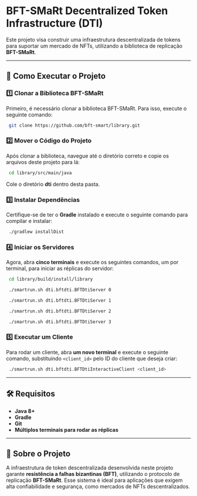 # BFT-SMaRt Decentralized Token Infrastructure (DTI)

Este projeto visa construir uma infraestrutura descentralizada de tokens para suportar um mercado de NFTs, utilizando a biblioteca de replicação **BFT-SMaRt**.

---

## 🚀 Como Executar o Projeto

### 1️⃣ Clonar a Biblioteca BFT-SMaRt
Primeiro, é necessário clonar a biblioteca BFT-SMaRt. Para isso, execute o seguinte comando:

```bash
 git clone https://github.com/bft-smart/library.git
```

### 2️⃣ Mover o Código do Projeto
Após clonar a biblioteca, navegue até o diretório correto e copie os arquivos deste projeto para lá:

```bash
 cd library/src/main/java
```

Cole o diretório **dti** dentro desta pasta.

### 3️⃣ Instalar Dependências
Certifique-se de ter o **Gradle** instalado e execute o seguinte comando para compilar e instalar:

```bash
 ./gradlew installDist
```

### 4️⃣ Iniciar os Servidores
Agora, abra **cinco terminais** e execute os seguintes comandos, um por terminal, para iniciar as réplicas do servidor:

```bash
 cd library/build/install/library
```

```bash
 ./smartrun.sh dti.bftdti.BFTDtiServer 0
```

```bash
 ./smartrun.sh dti.bftdti.BFTDtiServer 1
```

```bash
 ./smartrun.sh dti.bftdti.BFTDtiServer 2
```

```bash
 ./smartrun.sh dti.bftdti.BFTDtiServer 3
```

### 5️⃣ Executar um Cliente
Para rodar um cliente, abra **um novo terminal** e execute o seguinte comando, substituindo `<client_id>` pelo ID do cliente que deseja criar:

```bash
 ./smartrun.sh dti.bftdti.BFTDtiInteractiveClient <client_id>
```

---

## 🛠️ Requisitos
- **Java 8+**
- **Gradle**
- **Git**
- **Múltiplos terminais para rodar as réplicas**

---

## 📌 Sobre o Projeto
A infraestrutura de token descentralizada desenvolvida neste projeto garante **resistência a falhas bizantinas (BFT)**, utilizando o protocolo de replicação **BFT-SMaRt**. Esse sistema é ideal para aplicações que exigem alta confiabilidade e segurança, como mercados de NFTs descentralizados.
